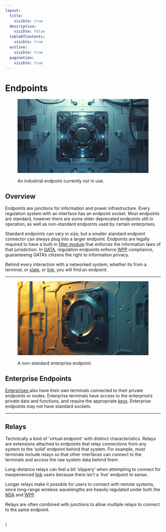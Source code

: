 ```yaml
---
layout:
  title:
    visible: true
  description:
    visible: false
  tableOfContents:
    visible: true
  outline:
    visible: true
  pagination:
    visible: true
---
```


# Endpoints

<figure><img src="../../.gitbook/assets/nomoney420_close_up_insert_shot_of_an_inset_futuristic_power_an_74f3a78a-0677-4c45-b7fa-c74cc799f646.png" alt=""><figcaption><p>An industrial endpoint currently not in use.</p></figcaption></figure>

## Overview

Endpoints are junctions for information and power infrastructure. Every regulation system with an interface has an endpoint socket. Most endpoints are standard, however there are some older deprecated endpoints still in operation, as well as non-standard endpoints used by certain enterprises.

Standard endpoints can vary in size, but a smaller standard endpoint connector can always plug into a larger endpoint. Endpoints are legally required to have a built-in [filter module](asimovian-architecture.md#filter-modules) that enforces the information laws of that jurisdiction. In [GATA](../gata/), regulation endpoints enforce [WPP](../gata/institutions/atlan-information-control.md#whole-privacy-protection-act) compliance, guaranteeing GATA’s citizens the right to information privacy.

Behind every interaction with a networked system, whether its from a terminal, or [slate](slates.md), or [link](links.md), you will find an endpoint.

***

<figure><img src="../../.gitbook/assets/nomoney420_close_up_insert_shot_of_a_small_inset_futuristic_pow_76f5804e-e6fa-477b-908d-e93934626b4c.png" alt="" width="563"><figcaption><p>A non-standard enterprise endpoint.</p></figcaption></figure>

## Enterprise Endpoints

[Enterprises ](../gata/enterprise/)also have their own terminals connected to their private endpoints or nodes. Enterprise terminals have access to the enterprise’s private data and functions, and require the appropriate [keys](../gata/politics/keys.md). Enterprise endpoints may not have standard sockets.

***

## **Relays**

Technically a kind of 'virtual endpoint' with distinct characteristics. Relays are extensions attached to endpoints that relay connections from any system to the ‘solid’ endpoint behind that system. For example, most terminals include relays so that other interfaces can connect to the terminals and access the raw system data behind them.

Long-distance relays can feel a bit ‘slippery’ when attempting to connect for inexperienced [link](links.md) users because there isn’t a ‘live’ endpoint to sense.

Longer relays make it possible for users to connect with remote systems, since long-range wireless wavelengths are heavily regulated under both the [NDA](../gata/politics/new-dawn-accords.md) and [WPP](../gata/institutions/atlan-information-control.md#whole-privacy-protection-act).

Relays are often combined with junctions to allow multiple relays to connect to the same endpoint.

\
\
